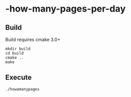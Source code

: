 # -how-many-pages-per-day

## Build
 Build requires cmake 3.0+
```
mkdir build
cd build
cmake ..
make 
```

## Execute
```
./howamanypages
```
